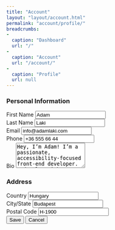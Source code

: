 ```yaml
---
title: "Account"
layout: "layout/account.html"
permalink: "account/profile/"
breadcrumbs:
-
  caption: "Dashboard"
  url: "/"
-
  caption: "Account"
  url: "/account/"
-
  caption: "Profile"
  url: null
---
```


<h3>Personal Information</h3>
<div class="form-group-stack form-group-stack--bordered form-group-container">
    <div class="form-group--row">
        <label class="form-label" for="your-first-name">First Name</label>
        <input class="form-control" id="your-first-name" name="your-first-name" type="text" value="Adam" />
    </div>
    <div class="form-group--row">
        <label class="form-label" for="your-last-name">Last Name</label>
        <input class="form-control" id="your-last-name" name="your-last-name" type="text" value="Laki" />
    </div>
    <div class="form-group--row">
        <label class="form-label" for="your-email">Email</label>
        <input class="form-control" id="your-email" name="your-email" type="email" value="info@adamlaki.com" />
    </div>
    <div class="form-group--row">
        <label class="form-label" for="your-phone">Phone</label>
        <input class="form-control" id="your-phone" name="your-phone" type="text" value="+36 555 66 44" />
    </div>
    <div class="form-group--row">
        <label class="form-label" for="your-bio">Bio</label>
        <textarea class="form-control" id="your-bio" name="your-bio" rows="4">Hey, I’m Adam! I’m a passionate, accessibility-focused front-end developer. I develop with Gatsby, 11ty, and WordPress. I like to learn and try out new things in my field.</textarea>
    </div>
</div>
<h3>Address</h3>
<div class="form-group-stack form-group-stack--bordered form-group-container">
    <div class="form-group--row">
        <label class="form-label" for="your-country">Country</label>
        <input class="form-control" id="your-country" name="your-country" type="text" value="Hungary" />
    </div>
    <div class="form-group--row">
        <label class="form-label" for="your-city">City/State</label>
        <input class="form-control" id="your-city" name="your-city" type="text" value="Budapest" />
    </div>
    <div class="form-group--row">
        <label class="form-label" for="your-postal-code">Postal Code</label>
        <input class="form-control" id="your-postal-code" name="your-postal-code" type="text" value="H-1900" />
    </div>
</div>
<div class="app-actions">
    <button class="btn btn--primary">Save</button>
    <button class="btn btn--light">Cancel</button>
</div>
